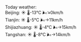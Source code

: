 Today weather:  
Beijing: ☀️ 🌡️-13°C 🌬️↘0km/h  
Tianjin: ☀️ 🌡️-5°C 🌬️→11km/h  
Shijiazhuang: ☀️ 🌡️-4°C 🌬️→15km/h  
Tangshan: ☀️ 🌡️-8°C 🌬️→14km/h  
